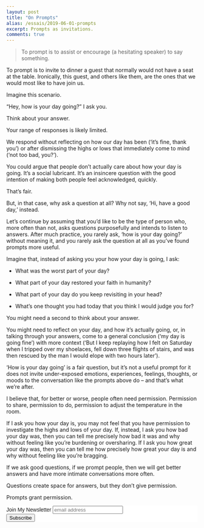 ```yaml
---
layout: post
title: "On Prompts"
alias: /essais/2019-06-01-prompts
excerpt: Prompts as invitations.  
comments: true
---
```


> To prompt is to assist or encourage (a hesitating speaker) to say something. 

To prompt is to invite to dinner a guest that normally would not have a seat at the table. Ironically, this guest, and others like them, are the ones that we would most like to have join us. 

Imagine this scenario. 

“Hey, how is your day going?” I ask you.  

Think about your answer.

Your range of responses is likely limited. 

We respond without reflecting on how our day has been (‘it’s fine, thank you’) or after dismissing the highs or lows that immediately come to mind (‘not too bad, you?’). 

You could argue that people don’t actually care about how your day is going. It’s a social lubricant. It’s an insincere question with the good intention of making both people feel acknowledged, quickly. 

That’s fair. 

But, in that case, why ask a question at all? Why not say, ‘Hi, have a good day,’ instead. 

Let’s continue by assuming that you’d like to be the type of person who, more often than not, asks questions purposefully and intends to listen to answers. After much practice, you rarely ask, ‘how is your day going?’ without meaning it, and you rarely ask the question at all as you’ve found prompts more useful. 

Imagine that, instead of asking you your how your day is going, I ask:  

* What was the worst part of your day?

* What part of your day restored your faith in humanity?

* What part of your day do you keep revisiting in your head?

* What’s one thought you had today that you think I would judge you for? 

You might need a second to think about your answer. 

You might need to reflect on your day, and how it’s actually going, or, in talking through your answers, come to a general conclusion (‘my day is going fine’) with more context (‘But I keep replaying how I felt on Saturday when I tripped over my shoelaces, fell down three flights of stairs, and was then rescued by the man I would elope with two hours later’). 

‘How is your day going’ is a fair question, but it’s not a useful prompt for it does not invite under-exposed emotions, experiences, feelings, thoughts, or moods to the conversation like the prompts above do – and that’s what we’re after. 

I believe that, for better or worse, people often need permission. Permission to share, permission to do, permission to adjust the temperature in the room. 

If I ask you how your day is, you may not feel that you have permission to investigate the highs and lows of your day. If, instead, I ask you how bad your day was, then you can tell me precisely how bad it was and why without feeling like you’re burdening or oversharing. If I ask you how great your day was, then you can tell me how precisely how great your day is and why without feeling like you’re bragging.  

If we ask good questions, if we prompt people, then we will get better answers and have more intimate conversations more often.  

Questions create space for answers, but they don’t give permission. 

Prompts grant permission. 

<!-- Begin MailChimp Signup Form -->
<link href="//cdn-images.mailchimp.com/embedcode/slim-10_7.css" rel="stylesheet" type="text/css">
<style type="text/css">
	#mc_embed_signup{background:#fff; clear:left; font:14px Helvetica,Arial,sans-serif; }
	/* Add your own MailChimp form style overrides in your site stylesheet or in this style block.
	   We recommend moving this block and the preceding CSS link to the HEAD of your HTML file. */
</style>
<div id="mc_embed_signup">
<form action="https://vincentbarr.us10.list-manage.com/subscribe/post?u=94da3ac3515f8fabefba65444&amp;id=54c2b2f6fc" method="post" id="mc-embedded-subscribe-form" name="mc-embedded-subscribe-form" class="validate" target="_blank" novalidate>
    <div id="mc_embed_signup_scroll">
	<label for="mce-EMAIL">Join My Newsletter</label>
	<input type="email" value="" name="EMAIL" class="email" id="mce-EMAIL" placeholder="email address" required>
    <!-- real people should not fill this in and expect good things - do not remove this or risk form bot signups-->
    <div style="position: absolute; left: -5000px;" aria-hidden="true"><input type="text" name="b_94da3ac3515f8fabefba65444_54c2b2f6fc" tabindex="-1" value=""></div>
    <div class="clear"><input type="submit" value="Subscribe" name="subscribe" id="mc-embedded-subscribe" class="button"></div>
    </div>
</form>
</div>

<!--End mc_embed_signup-->